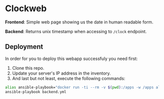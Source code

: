# Clockweb

**Frontend**: Simple web page showing us the date in human readable form.

**Backend**: Returns unix timestamp when accessing to `/clock` endpoint.

## Deployment

In order for you to deploy this webapp successfuly you need first:

1. Clone this repo.
1. Update your server's IP address in the inventory.
1. And last but not least, execute the following commands:

```bash
alias ansible-playbook="docker run -ti --rm -v $(pwd):/apps -w /apps alpine/ansible ansible-playbook"
ansible-playbook backend.yml
```
